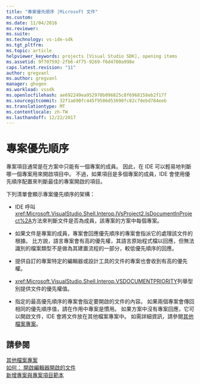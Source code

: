 ```yaml
---
title: "專案優先順序 |Microsoft 文件"
ms.custom: 
ms.date: 11/04/2016
ms.reviewer: 
ms.suite: 
ms.technology: vs-ide-sdk
ms.tgt_pltfrm: 
ms.topic: article
helpviewer_keywords: projects [Visual Studio SDK], opening items
ms.assetid: 9f707592-2fb6-4f75-9269-f6d4700a998e
caps.latest.revision: "11"
author: gregvanl
ms.author: gregvanl
manager: ghogen
ms.workload: vssdk
ms.openlocfilehash: ae692249ea952970b096825c8f6968158eb2f17f
ms.sourcegitcommit: 32f1a690fc445f9586d53698fc82c7debd784eeb
ms.translationtype: MT
ms.contentlocale: zh-TW
ms.lasthandoff: 12/22/2017
---
```

# <a name="project-priority"></a>專案優先順序
專案項目通常是在方案中只能有一個專案的成員。 因此，在 IDE 可以輕易地判斷哪一個專案用來開啟項目中。 不過，如果項目是多個專案的成員，IDE 會使用優先順序配置來判斷最佳的專案開啟的項目。  
  
 下列清單會顯示專案優先順序的架構：  
  
-   IDE 呼叫<xref:Microsoft.VisualStudio.Shell.Interop.IVsProject2.IsDocumentInProject%2A>方法來判斷文件是否為成員，該專案的方案中每個專案。  
  
-   如果文件是專案的成員，專案會回應優先順序的專案會指派它的處理該文件的根據。 比方說，語言專案會有高的優先權，其語言原始程式檔以回應，但無法識別的檔案類型不是做為其建置流程的一部分，較低優先順序的回應。  
  
-   提供自訂的專案特定的編輯器或設計工具的文件的專案也會收到有高的優先權。  
  
-   <xref:Microsoft.VisualStudio.Shell.Interop.VSDOCUMENTPRIORITY>列舉型別提供文件的優先權值。  
  
-   指定的最高優先順序的專案會指定要開啟的文件的內容。 如果兩個專案會傳回相同的優先順序值，請在作用中專案是慣用。 如果方案中沒有專案回應，它可以開啟文件，IDE 會將文件放在其他檔案專案中。 如需詳細資訊，請參閱[其他檔案專案](../../extensibility/internals/miscellaneous-files-project.md)。  
  
## <a name="see-also"></a>請參閱  
 [其他檔案專案](../../extensibility/internals/miscellaneous-files-project.md)   
 [如何： 開啟編輯器開啟的文件](../../extensibility/how-to-open-editors-for-open-documents.md)   
 [新增專案與專案項目範本](../../extensibility/internals/adding-project-and-project-item-templates.md)